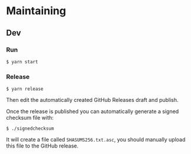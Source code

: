 # Maintaining

## Dev

### Run

```
$ yarn start
```

### Release

```
$ yarn release
```

Then edit the automatically created GitHub Releases draft and publish.

Once the release is published you can automatically generate a signed checksum file with:

```
$ ./signedchecksum
```

It will create a file called `SHASUMS256.txt.asc`, you should manually upload this file to the GitHub release.
